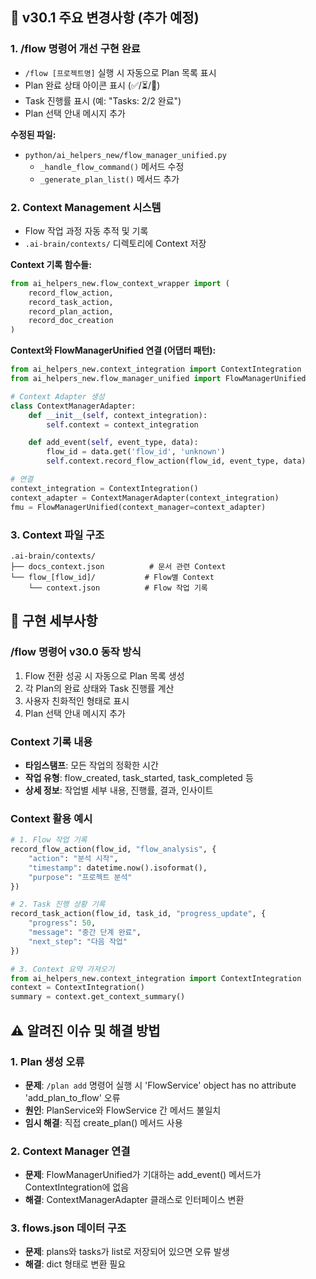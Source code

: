 
## 📝 v30.1 주요 변경사항 (추가 예정)

### 1. **/flow 명령어 개선 구현 완료**
   - `/flow [프로젝트명]` 실행 시 자동으로 Plan 목록 표시
   - Plan 완료 상태 아이콘 표시 (✅/⏳/🔄)
   - Task 진행률 표시 (예: "Tasks: 2/2 완료")
   - Plan 선택 안내 메시지 추가

   **수정된 파일:**
   - `python/ai_helpers_new/flow_manager_unified.py`
     - `_handle_flow_command()` 메서드 수정
     - `_generate_plan_list()` 메서드 추가

### 2. **Context Management 시스템**
   - Flow 작업 과정 자동 추적 및 기록
   - `.ai-brain/contexts/` 디렉토리에 Context 저장

   **Context 기록 함수들:**
   ```python
   from ai_helpers_new.flow_context_wrapper import (
       record_flow_action,
       record_task_action,
       record_plan_action,
       record_doc_creation
   )
   ```

   **Context와 FlowManagerUnified 연결 (어댑터 패턴):**
   ```python
   from ai_helpers_new.context_integration import ContextIntegration
   from ai_helpers_new.flow_manager_unified import FlowManagerUnified

   # Context Adapter 생성
   class ContextManagerAdapter:
       def __init__(self, context_integration):
           self.context = context_integration

       def add_event(self, event_type, data):
           flow_id = data.get('flow_id', 'unknown')
           self.context.record_flow_action(flow_id, event_type, data)

   # 연결
   context_integration = ContextIntegration()
   context_adapter = ContextManagerAdapter(context_integration)
   fmu = FlowManagerUnified(context_manager=context_adapter)
   ```

### 3. **Context 파일 구조**
   ```
   .ai-brain/contexts/
   ├── docs_context.json          # 문서 관련 Context
   └── flow_[flow_id]/           # Flow별 Context
       └── context.json          # Flow 작업 기록
   ```

## 🔧 구현 세부사항

### /flow 명령어 v30.0 동작 방식
1. Flow 전환 성공 시 자동으로 Plan 목록 생성
2. 각 Plan의 완료 상태와 Task 진행률 계산
3. 사용자 친화적인 형태로 표시
4. Plan 선택 안내 메시지 추가

### Context 기록 내용
- **타임스탬프**: 모든 작업의 정확한 시간
- **작업 유형**: flow_created, task_started, task_completed 등
- **상세 정보**: 작업별 세부 내용, 진행률, 결과, 인사이트

### Context 활용 예시
```python
# 1. Flow 작업 기록
record_flow_action(flow_id, "flow_analysis", {
    "action": "분석 시작",
    "timestamp": datetime.now().isoformat(),
    "purpose": "프로젝트 분석"
})

# 2. Task 진행 상황 기록
record_task_action(flow_id, task_id, "progress_update", {
    "progress": 50,
    "message": "중간 단계 완료",
    "next_step": "다음 작업"
})

# 3. Context 요약 가져오기
from ai_helpers_new.context_integration import ContextIntegration
context = ContextIntegration()
summary = context.get_context_summary()
```

## ⚠️ 알려진 이슈 및 해결 방법

### 1. Plan 생성 오류
- **문제**: `/plan add` 명령어 실행 시 'FlowService' object has no attribute 'add_plan_to_flow' 오류
- **원인**: PlanService와 FlowService 간 메서드 불일치
- **임시 해결**: 직접 create_plan() 메서드 사용

### 2. Context Manager 연결
- **문제**: FlowManagerUnified가 기대하는 add_event() 메서드가 ContextIntegration에 없음
- **해결**: ContextManagerAdapter 클래스로 인터페이스 변환

### 3. flows.json 데이터 구조
- **문제**: plans와 tasks가 list로 저장되어 있으면 오류 발생
- **해결**: dict 형태로 변환 필요
